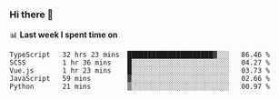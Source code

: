 ### Hi there 👋

<!--
**DBvc/DBvc** is a ✨ _special_ ✨ repository because its `README.md` (this file) appears on your GitHub profile.

Here are some ideas to get you started:

- 🔭 I’m currently working on ...
- 🌱 I’m currently learning ...
- 👯 I’m looking to collaborate on ...
- 🤔 I’m looking for help with ...
- 💬 Ask me about ...
- 📫 How to reach me: ...
- 😄 Pronouns: ...
- ⚡ Fun fact: ...
-->

📊 **Last week I spent time on**
<!--START_SECTION:waka-->
```text
TypeScript   32 hrs 23 mins  █████████████████████▓░░░   86.46 % 
SCSS         1 hr 36 mins    █░░░░░░░░░░░░░░░░░░░░░░░░   04.27 % 
Vue.js       1 hr 23 mins    █░░░░░░░░░░░░░░░░░░░░░░░░   03.73 % 
JavaScript   59 mins         ▓░░░░░░░░░░░░░░░░░░░░░░░░   02.66 % 
Python       21 mins         ▒░░░░░░░░░░░░░░░░░░░░░░░░   00.97 % 
```
<!--END_SECTION:waka-->

